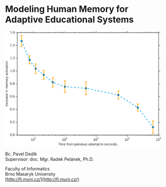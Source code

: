 Modeling Human Memory for Adaptive Educational Systems
======================================================

![Forgetting Curve](/text/img/learned-time-effect-function.png)

Bc. Pavel Dedík  
Supervisor: doc. Mgr. Radek Pelánek, Ph.D.

Faculty of Informatics  
Brno Masaryk University  
[http://fi.muni.cz/](http://fi.muni.cz/)
